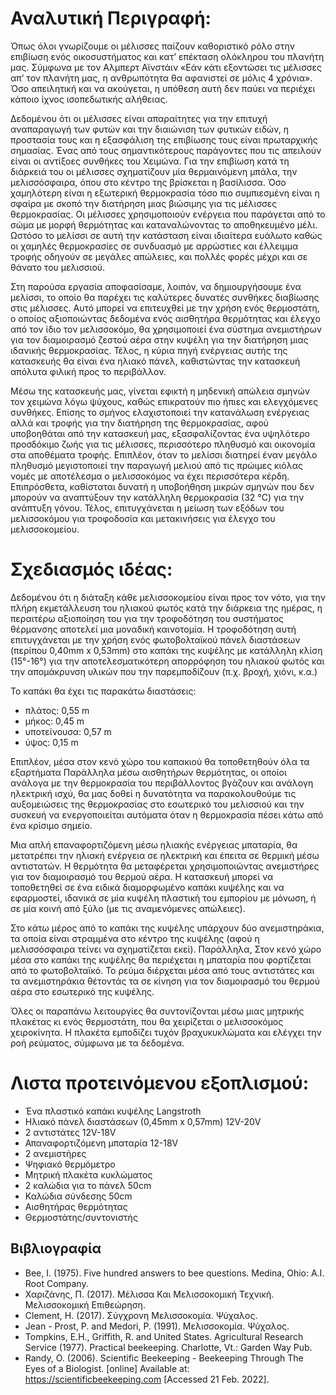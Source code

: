# Αναλυτική Περιγραφή:
Όπως όλοι γνωρίζουμε οι μέλισσες παίζουν καθοριστικό ρόλο στην επιβίωση ενός οικοσυστήματος και κατ’ επέκταση ολόκληρου του πλανήτη μας. Σύμφωνα με τον Αλμπερτ Αϊνστάιν «Εάν κάτι εξοντώσει τις μέλισσες απ’ τον πλανήτη μας, η ανθρωπότητα θα αφανιστεί σε μόλις 4 χρόνια». Όσο απειλητική και να ακούγεται, η υπόθεση αυτή δεν παύει να περιέχει κάποιο ίχνος ισοπεδωτικής αλήθειας.  
 
Δεδομένου ότι οι μέλισσες είναι απαραίτητες για την επιτυχή αναπαραγωγή των φυτών και την διαιώνιση των φυτικών ειδών, η προστασία τους και η εξασφάλιση της επιβίωσης τους είναι πρωταρχικής σημασίας. Ένας από τους σημαντικότερους παράγοντες που τις απειλούν είναι οι αντίξοες συνθήκες του Χειμώνα. Για την επιβίωση κατά τη διάρκειά του οι μέλισσες σχηματίζουν μία θερμαινόμενη μπάλα, την μελισσόσφαιρα, όπου στο κέντρο της βρίσκεται η βασίλισσα. Όσο χαμηλότερη είναι η εξωτερική θερμοκρασία τόσο πιο συμπιεσμένη είναι η σφαίρα με σκοπό την διατήρηση μιας βιώσιμης για τις μέλισσες θερμοκρασίας. Οι μέλισσες χρησιμοποιούν ενέργεια που παράγεται από το σώμα με μορφή θερμότητας και καταναλώνοντας το αποθηκευμένο μέλι. Ωστόσο το μελίσσι σε αυτή την κατάσταση είναι ιδιαίτερα ευάλωτο καθώς οι χαμηλές θερμοκρασίες σε συνδυασμό με αρρώστιες και έλλειμμα τροφής οδηγούν σε μεγάλες απώλειες, και πολλές φορές μέχρι και σε θάνατο του μελισσιού.
 
Στη παρούσα εργασία αποφασίσαμε, λοιπόν, να δημιουργήσουμε ένα μελίσσι, το οποίο θα παρέχει τις καλύτερες δυνατές συνθήκες διαβίωσης στις μέλισσες. Αυτό μπορεί να επιτευχθεί με την χρήση ενός θερμοστάτη, ο οποίος αξιοποιώντας δεδομένα ενός αισθητήρα θερμότητας και έλεγχο από τον ίδιο τον μελισσοκόμο, θα χρησιμοποιεί ένα σύστημα ανεμιστήρων για τον διαμοιρασμό ζεστού αέρα στην κυψέλη για την διατήρηση μιας ιδανικής θερμοκρασίας. Τέλος, η κύρια πηγή ενέργειας αυτής της κατασκευής θα είναι ένα ηλιακό πάνελ, καθιστώντας την κατασκευή απόλυτα φιλική προς το περιβάλλον.
   
Μέσω της κατασκευής μας, γίνεται εφικτή η μηδενική απώλεια σμηνών τον χειμώνα λόγω ψύχους, καθώς επικρατούν πιο ήπιες και ελεγχόμενες συνθήκες. Επίσης το σμήνος  ελαχιστοποιεί την κατανάλωση ενέργειας αλλά και τροφής  για την διατήρηση της θερμοκρασίας, αφού υποβοηθάται από  την κατασκευή μας, εξασφαλίζοντας ένα υψηλότερο προσδόκιμο ζωής για τις μέλισσες, περισσότερο πληθυσμό και οικονομία στα αποθέματα τροφής. Επιπλέον, όταν το μελίσσι διατηρεί έναν μεγάλο πληθυσμό μεγιστοποιεί την παραγωγή μελιού από τις πρώιμες κιόλας νομές με αποτέλεσμα ο μελισσοκόμος να έχει περισσότερα κέρδη. Επιπρόσθετα, καθίσταται δυνατή η υποβοήθηση μικρών σμηνών που δεν μπορούν να αναπτύξουν την κατάλληλη θερμοκρασία (32 °C) για την ανάπτυξη γόνου.
 Τέλος, επιτυγχάνεται η μείωση των εξόδων του μελισσοκόμου για τροφοδοσία και μετακινήσεις για έλεγχο του μελισσοκομείου.
 
 
# Σχεδιασμός ιδέας:
 
Δεδομένου ότι η διάταξη κάθε μελισσοκομείου είναι προς τον νότο, για την πλήρη εκμετάλλευση του ηλιακού φωτός κατά την διάρκεια της ημέρας, η περαιτέρω αξιοποίηση του για την τροφοδότηση του συστήματος θέρμανσης αποτελεί μια μοναδική καινοτομία. Η τροφοδότηση αυτή επιτυγχάνεται με την χρήση ενός  φωτοβολταϊκού πάνελ διαστάσεων (περίπου 0,40mm x 0,53mm) στο καπάκι της κυψέλης με κατάλληλη κλίση (15°-16°) για την αποτελεσματικότερη απορρόφηση του ηλιακού φωτός και την απομάκρυνση υλικών που την παρεμποδίζουν (π.χ. βροχή, χιόνι, κ.α.)
 
Το καπάκι θα έχει τις παρακάτω διαστάσεις:
* πλάτος: 0,55 m
* μήκος: 0,45 m
* υποτείνουσα: 0,57 m
* ύψος: 0,15 m

Επιπλέον, μέσα στον κενό χώρο του καπακιού θα τοποθετηθούν όλα τα εξαρτήματα
Παράλληλα μέσω αισθητήρων θερμότητας, οι οποίοι ανάλογα με την θερμοκρασία του περιβάλλοντος βγάζουν και ανάλογη ηλεκτρική ισχύ, θα μας δοθεί η δυνατότητα να παρακολουθούμε τις αυξομειώσεις της θερμοκρασίας στο εσωτερικό του μελισσιού και την συσκευή να ενεργοποιείται αυτόματα όταν η θερμοκρασία πέσει κάτω από ένα κρίσιμο σημείο.
 
Μια απλή επαναφορτιζόμενη μέσω ηλιακής ενέργειας μπαταρία, θα μετατρέπει την ηλιακή ενέργεια σε ηλεκτρική και έπειτα σε θερμική μέσω αντιστατών. Η θερμότητα θα μεταφέρεται χρησιμοποιώντας ανεμιστήρες για τον διαμοιρασμό του θερμού αέρα. Η κατασκευή μπορεί να τοποθετηθεί σε ένα ειδικά διαμορφωμένο καπάκι κυψέλης και να εφαρμοστεί, ιδανικά σε μία κυψέλη πλαστική του εμπορίου με μόνωση, ή σε μία κοινή από ξύλο (με τις αναμενόμενες απώλειες).
 
Στο κάτω μέρος από το καπάκι της κυψέλης υπάρχουν δύο ανεμιστηράκια, τα οποία είναι στραμμένα στο κέντρο της κυψέλης (αφού η μελισσόσφαιρα τείνει να σχηματίζεται εκεί). Παράλληλα, Στον κενό χώρο μέσα στο καπάκι της κυψέλης θα περιέχεται η μπαταρία που φορτίζεται από το φωτοβολταϊκό. Το ρεύμα διέρχεται μέσα από τους αντιστάτες και τα ανεμιστηράκια θέτοντάς τα σε κίνηση για τον διαμοιρασμό του θερμού αέρα στο εσωτερικό της κυψέλης.
 
Όλες οι παραπάνω λειτουργίες θα συντονίζονται μέσω μιας μητρικής πλακέτας κι ενός θερμοστάτη, που θα χειρίζεται ο μελισσοκόμος χειροκίνητα. Η πλακέτα εμποδίζει τυχόν βραχυκυκλώματα και ελέγχει την ροή ρεύματος, σύμφωνα με τα δεδομένα. 

# Λιστα προτεινόμενου εξοπλισμού:

* Ένα πλαστικό καπάκι κυψέλης Langstroth 
* Ηλιακό πάνελ διαστάσεων (0,45mm x 0,57mm)  12V-20V
* 2 αντιστάτες 12V-18V 
* Απαναφορτιζόμενη μπαταρία 12-18V 
* 2 ανεμιστήρες               
* Ψηφιακό θερμόμετρο
* Μητρική πλακέτα κυκλώματος 
* 2 καλώδια για το πάνελ 50cm
* Καλώδια σύνδεσης 50cm
* Αισθητήρας θερμότητας 
* Θερμοστάτης/συντονιστής


## Βιβλιογραφία
* Bee, I. (1975). Five hundred answers to bee questions. Medina, Ohio: A.I. Root Company.
* Χαριζάνης, Π. (2017). Μέλισσα Και Μελισσοκομική Τεχνική. Μελισσοκομική Επιθεώρηση.
* Clement, H. (2017). Σύγχρονη Μελισσοκομία. Ψύχαλος.
* Jean - Prost, P. and Medori, P. (1991). Μελισσοκομία. Ψύχαλος.
* Tompkins, E.H., Griffith, R. and United States. Agricultural Research Service (1977). Practical beekeeping. Charlotte, Vt.: Garden Way Pub.
* Randy, O. (2006). Scientific Beekeeping - Beekeeping Through The Eyes of a Biologist. [online] Available at: https://scientificbeekeeping.com [Accessed 21 Feb. 2022].

